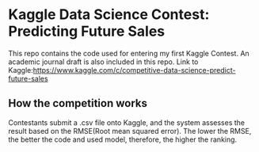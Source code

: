 # Kaggle Data Science Contest: Predicting Future Sales
This repo contains the code used for entering my first Kaggle Contest. An academic journal draft is also included in this repo.
Link to Kaggle:https://www.kaggle.com/c/competitive-data-science-predict-future-sales

## How the competition works
Contestants submit a .csv file onto Kaggle, and the system assesses the result based on the RMSE(Root mean squared error). The lower the RMSE, the better the code and used model, therefore, the higher the ranking.
